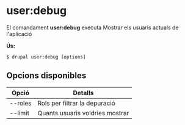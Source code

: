 # user:debug
El comandament **user:debug** executa Mostrar els usuaris actuals de l'aplicació

**Ús:**
```
$ drupal user:debug [options] 
```

## Opcions disponibles
Opció | Detalls
-------|-------------
--roles | Rols per filtrar la depuració
--limit | Quants usuaris voldries mostrar

